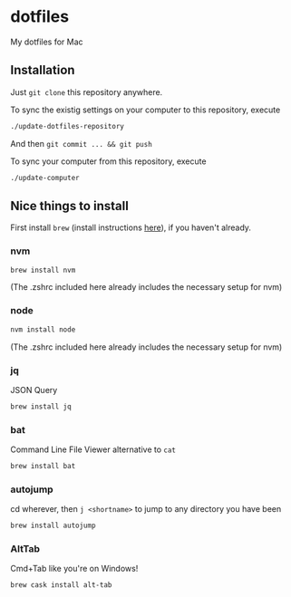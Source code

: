 # dotfiles

My dotfiles for Mac

## Installation

Just `git clone` this repository anywhere.

To sync the existig settings on your computer to this repository, execute

```sh
./update-dotfiles-repository
```

And then `git commit ... && git push`

To sync your computer from this repository, execute

```sh
./update-computer
```

## Nice things to install

First install `brew` (install instructions [here](http://brew.sh/)), if you haven't already.

### nvm

```bash
brew install nvm
```

(The .zshrc included here already includes the necessary setup for nvm)

### node

```bash
nvm install node
```

(The .zshrc included here already includes the necessary setup for nvm)

### jq

JSON Query

```bash
brew install jq
```

### bat

Command Line File Viewer alternative to `cat`

```bash
brew install bat
```

### autojump

cd wherever, then `j <shortname>` to jump to any directory you have been

```bash
brew install autojump
```

### AltTab

Cmd+Tab like you're on Windows!

```bash
brew cask install alt-tab
```
